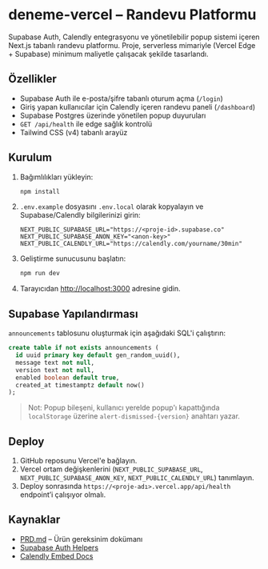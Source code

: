 # deneme-vercel – Randevu Platformu

Supabase Auth, Calendly entegrasyonu ve yönetilebilir popup sistemi içeren Next.js tabanlı randevu platformu. Proje, serverless mimariyle (Vercel Edge + Supabase) minimum maliyetle çalışacak şekilde tasarlandı.

## Özellikler
- Supabase Auth ile e-posta/şifre tabanlı oturum açma (`/login`)
- Giriş yapan kullanıcılar için Calendly içeren randevu paneli (`/dashboard`)
- Supabase Postgres üzerinde yönetilen popup duyuruları
- `GET /api/health` ile edge sağlık kontrolü
- Tailwind CSS (v4) tabanlı arayüz

## Kurulum
1. Bağımlılıkları yükleyin:
   ```bash
   npm install
   ```
2. `.env.example` dosyasını `.env.local` olarak kopyalayın ve Supabase/Calendly bilgilerinizi girin:
   ```
   NEXT_PUBLIC_SUPABASE_URL="https://<proje-id>.supabase.co"
   NEXT_PUBLIC_SUPABASE_ANON_KEY="<anon-key>"
   NEXT_PUBLIC_CALENDLY_URL="https://calendly.com/yourname/30min"
   ```
3. Geliştirme sunucusunu başlatın:
   ```bash
   npm run dev
   ```
4. Tarayıcıdan [http://localhost:3000](http://localhost:3000) adresine gidin.

## Supabase Yapılandırması
`announcements` tablosunu oluşturmak için aşağıdaki SQL'i çalıştırın:
```sql
create table if not exists announcements (
  id uuid primary key default gen_random_uuid(),
  message text not null,
  version text not null,
  enabled boolean default true,
  created_at timestamptz default now()
);
```

> Not: Popup bileşeni, kullanıcı yerelde popup'ı kapattığında `localStorage` üzerine `alert-dismissed-{version}` anahtarı yazar.

## Deploy
1. GitHub reposunu Vercel'e bağlayın.
2. Vercel ortam değişkenlerini (`NEXT_PUBLIC_SUPABASE_URL`, `NEXT_PUBLIC_SUPABASE_ANON_KEY`, `NEXT_PUBLIC_CALENDLY_URL`) tanımlayın.
3. Deploy sonrasında `https://<proje-adı>.vercel.app/api/health` endpoint’i çalışıyor olmalı.

## Kaynaklar
- [PRD.md](PRD.md) – Ürün gereksinim dokümanı
- [Supabase Auth Helpers](https://supabase.com/docs/guides/auth/server/frameworks/nextjs)
- [Calendly Embed Docs](https://developer.calendly.com/api-docs/embedded-availability)
